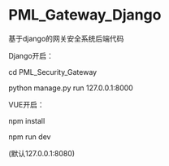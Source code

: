 # PML_Gateway_Django
基于django的网关安全系统后端代码

Django开启：

cd PML_Security_Gateway

python manage.py run 127.0.0.1:8000

VUE开启：

npm install

npm run dev

(默认127.0.0.1:8080)
